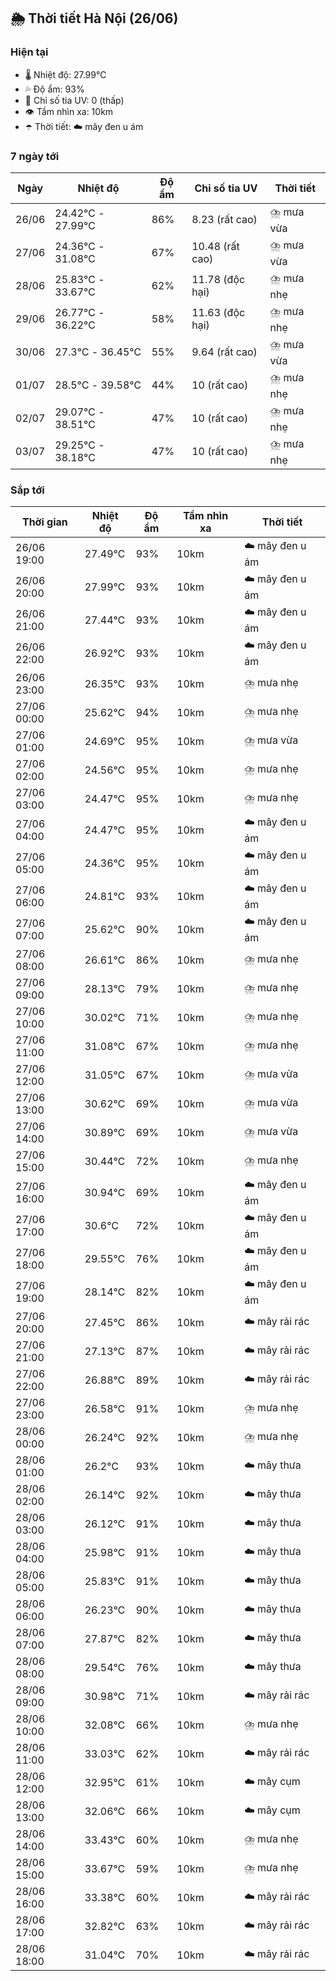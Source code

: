 ## 🌦️ Thời tiết Hà Nội (26/06)

### Hiện tại

- 🌡️ Nhiệt độ: 27.99℃
- 💦 Độ ẩm: 93%
- 🌟 Chỉ số tia UV: 0 (thấp)
- 👁️ Tầm nhìn xa: 10km
- ☂️ Thời tiết: ☁️ mây đen u ám

### 7 ngày tới

| Ngày | Nhiệt độ | Độ ẩm | Chỉ số tia UV | Thời tiết |
| --- | --- | --- | --- | --- |
| 26/06 | 24.42℃ - 27.99℃ | 86% | 8.23 (rất cao) | ⛈️ mưa vừa |
| 27/06 | 24.36℃ - 31.08℃ | 67% | 10.48 (rất cao) | ⛈️ mưa vừa |
| 28/06 | 25.83℃ - 33.67℃ | 62% | 11.78 (độc hại) | ⛈️ mưa nhẹ |
| 29/06 | 26.77℃ - 36.22℃ | 58% | 11.63 (độc hại) | ⛈️ mưa nhẹ |
| 30/06 | 27.3℃ - 36.45℃ | 55% | 9.64 (rất cao) | ⛈️ mưa vừa |
| 01/07 | 28.5℃ - 39.58℃ | 44% | 10 (rất cao) | ⛈️ mưa nhẹ |
| 02/07 | 29.07℃ - 38.51℃ | 47% | 10 (rất cao) | ⛈️ mưa nhẹ |
| 03/07 | 29.25℃ - 38.18℃ | 47% | 10 (rất cao) | ⛈️ mưa nhẹ |

### Sắp tới

| Thời gian | Nhiệt độ | Độ ẩm | Tầm nhìn xa | Thời tiết |
| --- | --- | --- | --- | --- |
| 26/06 19:00 | 27.49℃ | 93% | 10km | ☁️ mây đen u ám |
| 26/06 20:00 | 27.99℃ | 93% | 10km | ☁️ mây đen u ám |
| 26/06 21:00 | 27.44℃ | 93% | 10km | ☁️ mây đen u ám |
| 26/06 22:00 | 26.92℃ | 93% | 10km | ☁️ mây đen u ám |
| 26/06 23:00 | 26.35℃ | 93% | 10km | ⛈️ mưa nhẹ |
| 27/06 00:00 | 25.62℃ | 94% | 10km | ⛈️ mưa nhẹ |
| 27/06 01:00 | 24.69℃ | 95% | 10km | ⛈️ mưa vừa |
| 27/06 02:00 | 24.56℃ | 95% | 10km | ⛈️ mưa nhẹ |
| 27/06 03:00 | 24.47℃ | 95% | 10km | ⛈️ mưa nhẹ |
| 27/06 04:00 | 24.47℃ | 95% | 10km | ☁️ mây đen u ám |
| 27/06 05:00 | 24.36℃ | 95% | 10km | ☁️ mây đen u ám |
| 27/06 06:00 | 24.81℃ | 93% | 10km | ☁️ mây đen u ám |
| 27/06 07:00 | 25.62℃ | 90% | 10km | ☁️ mây đen u ám |
| 27/06 08:00 | 26.61℃ | 86% | 10km | ⛈️ mưa nhẹ |
| 27/06 09:00 | 28.13℃ | 79% | 10km | ⛈️ mưa nhẹ |
| 27/06 10:00 | 30.02℃ | 71% | 10km | ⛈️ mưa nhẹ |
| 27/06 11:00 | 31.08℃ | 67% | 10km | ⛈️ mưa nhẹ |
| 27/06 12:00 | 31.05℃ | 67% | 10km | ⛈️ mưa vừa |
| 27/06 13:00 | 30.62℃ | 69% | 10km | ⛈️ mưa vừa |
| 27/06 14:00 | 30.89℃ | 69% | 10km | ⛈️ mưa vừa |
| 27/06 15:00 | 30.44℃ | 72% | 10km | ⛈️ mưa nhẹ |
| 27/06 16:00 | 30.94℃ | 69% | 10km | ☁️ mây đen u ám |
| 27/06 17:00 | 30.6℃ | 72% | 10km | ☁️ mây đen u ám |
| 27/06 18:00 | 29.55℃ | 76% | 10km | ☁️ mây đen u ám |
| 27/06 19:00 | 28.14℃ | 82% | 10km | ☁️ mây đen u ám |
| 27/06 20:00 | 27.45℃ | 86% | 10km | ☁️ mây rải rác |
| 27/06 21:00 | 27.13℃ | 87% | 10km | ☁️ mây rải rác |
| 27/06 22:00 | 26.88℃ | 89% | 10km | ☁️ mây rải rác |
| 27/06 23:00 | 26.58℃ | 91% | 10km | ⛈️ mưa nhẹ |
| 28/06 00:00 | 26.24℃ | 92% | 10km | ⛈️ mưa nhẹ |
| 28/06 01:00 | 26.2℃ | 93% | 10km | ☁️ mây thưa |
| 28/06 02:00 | 26.14℃ | 92% | 10km | ☁️ mây thưa |
| 28/06 03:00 | 26.12℃ | 91% | 10km | ☁️ mây thưa |
| 28/06 04:00 | 25.98℃ | 91% | 10km | ☁️ mây thưa |
| 28/06 05:00 | 25.83℃ | 91% | 10km | ☁️ mây thưa |
| 28/06 06:00 | 26.23℃ | 90% | 10km | ☁️ mây thưa |
| 28/06 07:00 | 27.87℃ | 82% | 10km | ☁️ mây thưa |
| 28/06 08:00 | 29.54℃ | 76% | 10km | ☁️ mây thưa |
| 28/06 09:00 | 30.98℃ | 71% | 10km | ☁️ mây rải rác |
| 28/06 10:00 | 32.08℃ | 66% | 10km | ⛈️ mưa nhẹ |
| 28/06 11:00 | 33.03℃ | 62% | 10km | ☁️ mây rải rác |
| 28/06 12:00 | 32.95℃ | 61% | 10km | ☁️ mây cụm |
| 28/06 13:00 | 32.06℃ | 66% | 10km | ☁️ mây cụm |
| 28/06 14:00 | 33.43℃ | 60% | 10km | ⛈️ mưa nhẹ |
| 28/06 15:00 | 33.67℃ | 59% | 10km | ⛈️ mưa nhẹ |
| 28/06 16:00 | 33.38℃ | 60% | 10km | ☁️ mây rải rác |
| 28/06 17:00 | 32.82℃ | 63% | 10km | ☁️ mây rải rác |
| 28/06 18:00 | 31.04℃ | 70% | 10km | ☁️ mây rải rác |

